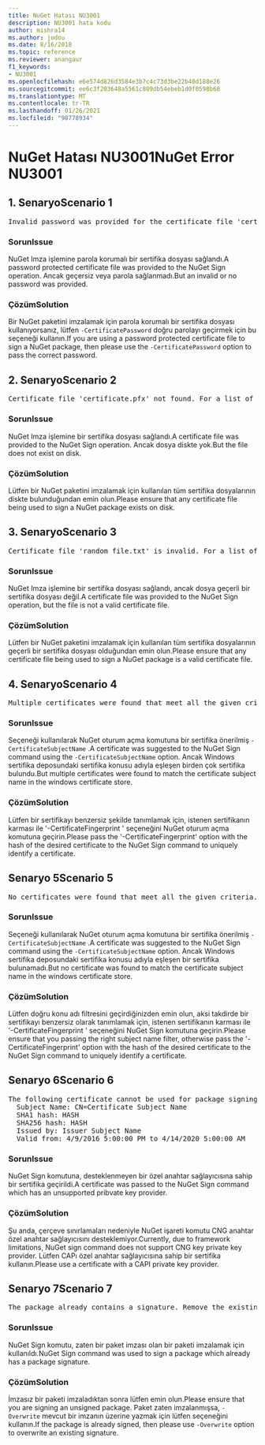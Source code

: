 ```yaml
---
title: NuGet Hatası NU3001
description: NU3001 hata kodu
author: mishra14
ms.author: jodou
ms.date: 8/16/2018
ms.topic: reference
ms.reviewer: anangaur
f1_keywords:
- NU3001
ms.openlocfilehash: e6e574d826d3584e3b7c4c73d3be22b40d188e26
ms.sourcegitcommit: ee6c3f203648a5561c809db54ebeb1d0f0598b68
ms.translationtype: MT
ms.contentlocale: tr-TR
ms.lasthandoff: 01/26/2021
ms.locfileid: "98778934"
---
```

# <a name="nuget-error-nu3001"></a><span data-ttu-id="1c137-103">NuGet Hatası NU3001</span><span class="sxs-lookup"><span data-stu-id="1c137-103">NuGet Error NU3001</span></span>

## <a name="scenario-1"></a><span data-ttu-id="1c137-104">1\. Senaryo</span><span class="sxs-lookup"><span data-stu-id="1c137-104">Scenario 1</span></span>

<pre>Invalid password was provided for the certificate file 'certificate.pfx'. Provide a valid password using the '-CertificatePassword' option.</pre>

### <a name="issue"></a><span data-ttu-id="1c137-105">Sorun</span><span class="sxs-lookup"><span data-stu-id="1c137-105">Issue</span></span>

<span data-ttu-id="1c137-106">NuGet Imza işlemine parola korumalı bir sertifika dosyası sağlandı.</span><span class="sxs-lookup"><span data-stu-id="1c137-106">A password protected certificate file was provided to the NuGet Sign operation.</span></span> <span data-ttu-id="1c137-107">Ancak geçersiz veya parola sağlanmadı.</span><span class="sxs-lookup"><span data-stu-id="1c137-107">But an invalid or no password was provided.</span></span>


### <a name="solution"></a><span data-ttu-id="1c137-108">Çözüm</span><span class="sxs-lookup"><span data-stu-id="1c137-108">Solution</span></span>

<span data-ttu-id="1c137-109">Bir NuGet paketini imzalamak için parola korumalı bir sertifika dosyası kullanıyorsanız, lütfen `-CertificatePassword` doğru parolayı geçirmek için bu seçeneği kullanın.</span><span class="sxs-lookup"><span data-stu-id="1c137-109">If you are using a password protected certificate file to sign a NuGet package, then please use the `-CertificatePassword` option to pass the correct password.</span></span>



## <a name="scenario-2"></a><span data-ttu-id="1c137-110">2\. Senaryo</span><span class="sxs-lookup"><span data-stu-id="1c137-110">Scenario 2</span></span>

<pre>Certificate file 'certificate.pfx' not found. For a list of accepted ways to provide a certificate, visit https://docs.nuget.org/docs/reference/command-line-reference.</pre>

### <a name="issue"></a><span data-ttu-id="1c137-111">Sorun</span><span class="sxs-lookup"><span data-stu-id="1c137-111">Issue</span></span>

<span data-ttu-id="1c137-112">NuGet Imza işlemine bir sertifika dosyası sağlandı.</span><span class="sxs-lookup"><span data-stu-id="1c137-112">A certificate file was provided to the NuGet Sign operation.</span></span> <span data-ttu-id="1c137-113">Ancak dosya diskte yok.</span><span class="sxs-lookup"><span data-stu-id="1c137-113">But the file does not exist on disk.</span></span>


### <a name="solution"></a><span data-ttu-id="1c137-114">Çözüm</span><span class="sxs-lookup"><span data-stu-id="1c137-114">Solution</span></span>

<span data-ttu-id="1c137-115">Lütfen bir NuGet paketini imzalamak için kullanılan tüm sertifika dosyalarının diskte bulunduğundan emin olun.</span><span class="sxs-lookup"><span data-stu-id="1c137-115">Please ensure that any certificate file being used to sign a NuGet package exists on disk.</span></span>



## <a name="scenario-3"></a><span data-ttu-id="1c137-116">3\. Senaryo</span><span class="sxs-lookup"><span data-stu-id="1c137-116">Scenario 3</span></span>

<pre>Certificate file 'random_file.txt' is invalid. For a list of accepted ways to provide a certificate, visit https://docs.nuget.org/docs/reference/command-line-reference.</pre>

### <a name="issue"></a><span data-ttu-id="1c137-117">Sorun</span><span class="sxs-lookup"><span data-stu-id="1c137-117">Issue</span></span>

<span data-ttu-id="1c137-118">NuGet Imza işlemine bir sertifika dosyası sağlandı, ancak dosya geçerli bir sertifika dosyası değil.</span><span class="sxs-lookup"><span data-stu-id="1c137-118">A certificate file was provided to the NuGet Sign operation, but the file is not a valid certificate file.</span></span>


### <a name="solution"></a><span data-ttu-id="1c137-119">Çözüm</span><span class="sxs-lookup"><span data-stu-id="1c137-119">Solution</span></span>

<span data-ttu-id="1c137-120">Lütfen bir NuGet paketini imzalamak için kullanılan tüm sertifika dosyalarının geçerli bir sertifika dosyası olduğundan emin olun.</span><span class="sxs-lookup"><span data-stu-id="1c137-120">Please ensure that any certificate file being used to sign a NuGet package is a valid certificate file.</span></span>



## <a name="scenario-4"></a><span data-ttu-id="1c137-121">4\. Senaryo</span><span class="sxs-lookup"><span data-stu-id="1c137-121">Scenario 4</span></span>

<pre>Multiple certificates were found that meet all the given criteria. Use the '-CertificateFingerprint' option with the hash of the desired certificate.</pre>

### <a name="issue"></a><span data-ttu-id="1c137-122">Sorun</span><span class="sxs-lookup"><span data-stu-id="1c137-122">Issue</span></span>

<span data-ttu-id="1c137-123">Seçeneği kullanılarak NuGet oturum açma komutuna bir sertifika önerilmiş `-CertificateSubjectName` .</span><span class="sxs-lookup"><span data-stu-id="1c137-123">A certificate was suggested to the NuGet Sign command using the `-CertificateSubjectName` option.</span></span> <span data-ttu-id="1c137-124">Ancak Windows sertifika deposundaki sertifika konusu adıyla eşleşen birden çok sertifika bulundu.</span><span class="sxs-lookup"><span data-stu-id="1c137-124">But multiple certificates were found to match the certificate subject name in the windows certificate store.</span></span>


### <a name="solution"></a><span data-ttu-id="1c137-125">Çözüm</span><span class="sxs-lookup"><span data-stu-id="1c137-125">Solution</span></span>

<span data-ttu-id="1c137-126">Lütfen bir sertifikayı benzersiz şekilde tanımlamak için, istenen sertifikanın karması ile '-CertificateFingerprint ' seçeneğini NuGet oturum açma komutuna geçirin.</span><span class="sxs-lookup"><span data-stu-id="1c137-126">Please pass the '-CertificateFingerprint' option with the hash of the desired certificate to the NuGet Sign command to uniquely identify a certificate.</span></span>



## <a name="scenario-5"></a><span data-ttu-id="1c137-127">Senaryo 5</span><span class="sxs-lookup"><span data-stu-id="1c137-127">Scenario 5</span></span>

<pre>No certificates were found that meet all the given criteria. For a list of accepted ways to provide a certificate, visit https://docs.nuget.org/docs/reference/command-line-reference.</pre>

### <a name="issue"></a><span data-ttu-id="1c137-128">Sorun</span><span class="sxs-lookup"><span data-stu-id="1c137-128">Issue</span></span>

<span data-ttu-id="1c137-129">Seçeneği kullanılarak NuGet oturum açma komutuna bir sertifika önerilmiş `-CertificateSubjectName` .</span><span class="sxs-lookup"><span data-stu-id="1c137-129">A certificate was suggested to the NuGet Sign command using the `-CertificateSubjectName` option.</span></span> <span data-ttu-id="1c137-130">Ancak Windows sertifika deposundaki sertifika konusu adıyla eşleşen bir sertifika bulunamadı.</span><span class="sxs-lookup"><span data-stu-id="1c137-130">But no certificate was found to match the certificate subject name in the windows certificate store.</span></span>


### <a name="solution"></a><span data-ttu-id="1c137-131">Çözüm</span><span class="sxs-lookup"><span data-stu-id="1c137-131">Solution</span></span>

<span data-ttu-id="1c137-132">Lütfen doğru konu adı filtresini geçirdiğinizden emin olun, aksi takdirde bir sertifikayı benzersiz olarak tanımlamak için, istenen sertifikanın karması ile '-CertificateFingerprint ' seçeneğini NuGet Sign komutuna geçirin.</span><span class="sxs-lookup"><span data-stu-id="1c137-132">Please ensure that you passing the right subject name filter, otherwise pass the '-CertificateFingerprint' option with the hash of the desired certificate to the NuGet Sign command to uniquely identify a certificate.</span></span>



## <a name="scenario-6"></a><span data-ttu-id="1c137-133">Senaryo 6</span><span class="sxs-lookup"><span data-stu-id="1c137-133">Scenario 6</span></span>

<pre>The following certificate cannot be used for package signing as the private key provider is unsupported:
  Subject Name: CN=Certificate Subject Name
  SHA1 hash: HASH
  SHA256 hash: HASH
  Issued by: Issuer Subject Name
  Valid from: 4/9/2016 5:00:00 PM to 4/14/2020 5:00:00 AM</pre>

### <a name="issue"></a><span data-ttu-id="1c137-134">Sorun</span><span class="sxs-lookup"><span data-stu-id="1c137-134">Issue</span></span>

<span data-ttu-id="1c137-135">NuGet Sign komutuna, desteklenmeyen bir özel anahtar sağlayıcısına sahip bir sertifika geçirildi.</span><span class="sxs-lookup"><span data-stu-id="1c137-135">A certificate was passed to the NuGet Sign command which has an unsupported pribvate key provider.</span></span> 


### <a name="solution"></a><span data-ttu-id="1c137-136">Çözüm</span><span class="sxs-lookup"><span data-stu-id="1c137-136">Solution</span></span>

<span data-ttu-id="1c137-137">Şu anda, çerçeve sınırlamaları nedeniyle NuGet işareti komutu CNG anahtar özel anahtar sağlayıcısını desteklemiyor.</span><span class="sxs-lookup"><span data-stu-id="1c137-137">Currently, due to framework limitations, NuGet sign command does not support CNG key private key provider.</span></span> <span data-ttu-id="1c137-138">Lütfen CAPı özel anahtar sağlayıcısına sahip bir sertifika kullanın.</span><span class="sxs-lookup"><span data-stu-id="1c137-138">Please use a certificate with a CAPI private key provider.</span></span>



## <a name="scenario-7"></a><span data-ttu-id="1c137-139">Senaryo 7</span><span class="sxs-lookup"><span data-stu-id="1c137-139">Scenario 7</span></span>

<pre>The package already contains a signature. Remove the existing signature before adding a new signature.</pre>

### <a name="issue"></a><span data-ttu-id="1c137-140">Sorun</span><span class="sxs-lookup"><span data-stu-id="1c137-140">Issue</span></span>

<span data-ttu-id="1c137-141">NuGet Sign komutu, zaten bir paket imzası olan bir paketi imzalamak için kullanıldı.</span><span class="sxs-lookup"><span data-stu-id="1c137-141">NuGet Sign command was used to sign a package which already has a package signature.</span></span>


### <a name="solution"></a><span data-ttu-id="1c137-142">Çözüm</span><span class="sxs-lookup"><span data-stu-id="1c137-142">Solution</span></span>

<span data-ttu-id="1c137-143">İmzasız bir paketi imzaladıktan sonra lütfen emin olun.</span><span class="sxs-lookup"><span data-stu-id="1c137-143">Please ensure that you are signing an unsigned package.</span></span> <span data-ttu-id="1c137-144">Paket zaten imzalanmışsa, `-Overwrite` mevcut bir imzanın üzerine yazmak için lütfen seçeneğini kullanın.</span><span class="sxs-lookup"><span data-stu-id="1c137-144">If the package is already signed, then please use `-Overwrite` option to overwrite an existing signature.</span></span>


